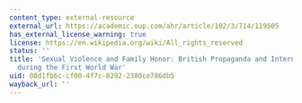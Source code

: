 ```yaml
---
content_type: external-resource
external_url: https://academic.oup.com/ahr/article/102/3/714/119505
has_external_license_warning: true
license: https://en.wikipedia.org/wiki/All_rights_reserved
status: ''
title: 'Sexual Violence and Family Honor: British Propaganda and International Law
  during the First World War'
uid: 08d1fb6c-cf00-4f7c-8292-2380ce786db5
wayback_url: ''
---
```

